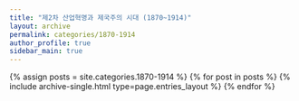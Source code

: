 ```yaml
---
title: "제2차 산업혁명과 제국주의 시대 (1870~1914)"
layout: archive
permalink: categories/1870-1914
author_profile: true
sidebar_main: true
---
```



{% assign posts = site.categories.1870-1914 %}
{% for post in posts %} {% include archive-single.html type=page.entries_layout %} {% endfor %}